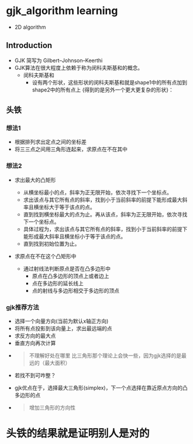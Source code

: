 # gjk_algorithm learning
- 2D algorithm

## Introduction
- GJK 简写为 Gilbert–Johnson–Keerthi
- GJK算法在很大程度上依赖于称为闵科夫斯基和的概念。
    + 闵科夫斯基和
        * 设有两个形状，这些形状的闵科夫斯基和就是shape1中的所有点加到shape2中的所有点上
            {得到的是另外一个更大更复杂的形状}：
## 头铁
### 想法1
- 根据排列求出定点之间的坐标差
- 将三三点之间用三角形连起来，求原点在不在其中

### 想法2
- 求出最大的凸矩形
    + 从横坐标最小的点，斜率为正无限开始，依次寻找下一个坐标点。
    + 求出该点与其它所有点的斜率，找到小于当前斜率的前提下能形成最大斜率且横坐标大于等于该点的点。
    + 直到找到横坐标最大的点为止。再从该点，斜率为正无限开始，依次寻找下一个坐标点。
    + 具体过程为，求出该点与其它所有点的斜率，找到小于当前斜率的前提下能形成最大斜率且横坐标小于等于该点的点。
    + 直到找到初始位置为止。
      
- 求原点在不在这个凸矩形中
    + 通过射线法判断原点是否在凸多边形中
        * 原点在凸多边形的顶点上或者边上
        * 点在多边形的延长线上
        * 点的射线与多边形相交于多边形的顶点
    



### gjk推荐方法
- 选择一个向量方向(当前为默认x轴正方向)
- 将所有点投影到该向量上，求出最远端的点
- 求反方向的最大点
- 垂直方向再次计算
- > 不理解好处在哪里
  > 比三角形那个理论上会快一些，因为gjk选择的是最远的（最大面积）
- 若找不到可咋整？
* gjk优点在于，选择最大三角形(simplex)，下一个点选择在靠近原点方向的凸多边形的点
* > 增加三角形的方向性


# 头铁的结果就是证明别人是对的
